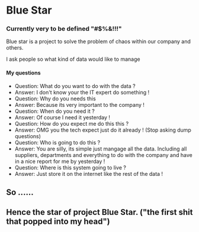 # Blue Star

### Currently very to be defined "#$%&!!!"

Blue star is a project to solve the problem of chaos within our company and others.

I ask people so what kind of data would like to manage

#### My questions 

- Question: What do you want to do with the data ?
- Answer: I don't know your the IT expert do something !
- Question: Why do you needs this 
- Answer: Because its very important to the company !
- Question: When do you need it ?
- Answer: Of course I need it yesterday !
- Question: How do you expect me do this this ?
- Answer: OMG you the tech expect just do it already ! (Stop asking dump questions)
- Question: Who is going to do this ?
- Answer: You are silly, its simple just mangage all the data. Including all suppliers, departments and everything to do with the company and have in a nice report for me by yesterday !
- Question: Where is this system going to live ?
- Answer: Just store it on the internet like the rest of the data !

## So ......

## Hence the star of project Blue Star. ("the first shit that popped into my head")
